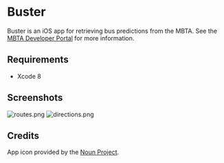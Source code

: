 # Buster

Buster is an iOS app for retrieving bus predictions from the MBTA. See the [MBTA Developer Portal](http://realtime.mbta.com/portal) for more information.

## Requirements

* Xcode 8

## Screenshots

![routes.png](http://i.imgur.com/HfGvn.png)
![directions.png](http://i.imgur.com/2SmsX.png)

## Credits

App icon provided by the [Noun Project](https://thenounproject.com/search/?q=bus%20icon&i=97).



